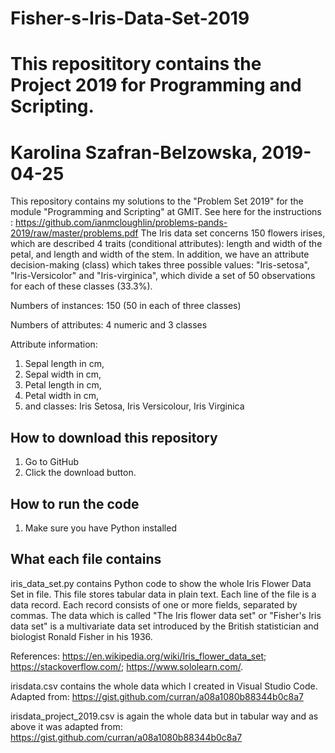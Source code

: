 # Fisher-s-Iris-Data-Set-2019

# This reposititory contains the Project 2019 for Programming and Scripting.
# Karolina Szafran-Belzowska, 2019-04-25

This repository contains my solutions to the "Problem Set 2019" for the module "Programming and Scripting" at GMIT.
See here for the instructions : https://github.com/ianmcloughlin/problems-pands-2019/raw/master/problems.pdf 
The Iris data set concerns 150 flowers irises, which are described 4 traits (conditional attributes): length and width of the petal,
and length and width of the stem. In addition, we have an attribute decision-making (class) which takes three possible values: 
"Iris-setosa", "Iris-Versicolor" and "Iris-virginica", which divide a set of 50 observations for each of these classes (33.3%).

Numbers of instances: 150 (50 in each of three classes)

Numbers of attributes: 4 numeric and 3 classes

Attribute information:
1. Sepal length in cm,
2. Sepal width in cm,
3. Petal length in cm,
4. Petal width in cm,
5. and classes: Iris Setosa, Iris Versicolour, Iris Virginica

## How to download this repository
  1. Go to GitHub
  2. Click the download button.
  
## How to run the code
  1. Make sure you have Python installed
  
## What each file contains
 
iris_data_set.py contains Python code to show the whole Iris Flower Data Set in file.  This file stores tabular data in plain text. 
    Each line of the file is a data record. Each record consists of one or more fields, separated by commas. 
    The data which is called "The Iris flower data set" or "Fisher's Iris data set" is a multivariate data set introduced by the British     statistician and biologist Ronald  Fisher in his 1936. 
   
   References: https://en.wikipedia.org/wiki/Iris_flower_data_set;
               https://stackoverflow.com/;
               https://www.sololearn.com/.
    
irisdata.csv contains the whole data which I created in Visual Studio Code. Adapted from: https://gist.github.com/curran/a08a1080b88344b0c8a7

irisdata_project_2019.csv is again the whole data but in tabular way and as above it was adapted from: https://gist.github.com/curran/a08a1080b88344b0c8a7


